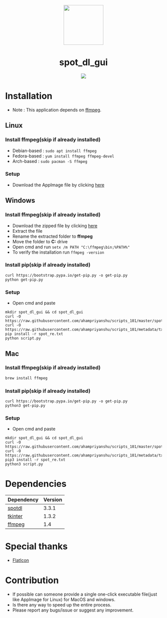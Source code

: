 <p align="center"><img src="https://github.com/ahampriyanshu/scripts_101/raw/metadata/logo/spotify.png" width=128 height=128 ></p>

<h1 align="center">spot_dl_gui</h1>

<p align="center"><img src="https://raw.githubusercontent.com/ahampriyanshu/scripts_101/metadata/snaps/yt_linux.png"></p>

# Installation

* Note : This application depends on [ffmpeg](https://ffmpeg.org).

## Linux

### Install ffmpeg(skip if already installed)

* Debian-based : ``sudo apt install ffmpeg``
* Fedora-based : ``yum install ffmpeg ffmpeg-devel``
* Arch-based : ``sudo pacman -S ffmpeg``

### Setup

* Download the AppImage file by clicking [here](https://github.com/ahampriyanshu/scripts_101/releases/download/v1.1/spot_dl.AppImage)


## Windows

### Install ffmpeg(skip if already installed)

* Download the zipped file by clicking [here](https://www.gyan.dev/ffmpeg/builds/ffmpeg-git-full.7z)
* Extract the file
* Rename the extracted folder to **ffmpeg**
* Move the folder to **C:** drive
* Open cmd and run ``setx /m PATH "C:\ffmpeg\bin;%PATH%"``
* To verify the installation run ``ffmpeg -version``

### Install pip(skip if already installed)
```
curl https://bootstrap.pypa.io/get-pip.py -o get-pip.py
python get-pip.py
```

### Setup

* Open cmd and paste

```
mkdir spot_dl_gui && cd spot_dl_gui
curl -O https://raw.githubusercontent.com/ahampriyanshu/scripts_101/master/spot_dl_gui/script.py
curl -O https://raw.githubusercontent.com/ahampriyanshu/scripts_101/metadata/txt/spot_re.txt
pip install -r spot_re.txt
python script.py
```

## Mac

### Install ffmpeg(skip if already installed)

```bash
brew install ffmpeg
```

### Install pip(skip if already installed)
```
curl https://bootstrap.pypa.io/get-pip.py -o get-pip.py
python3 get-pip.py
```

### Setup

* Open cmd and paste

```
mkdir spot_dl_gui && cd spot_dl_gui
curl -O https://raw.githubusercontent.com/ahampriyanshu/scripts_101/master/spot_dl_gui/script.py
curl -O https://raw.githubusercontent.com/ahampriyanshu/scripts_101/metadata/txt/spot_re.txt
pip3 install -r spot_re.txt
python3 script.py
```

# Dependencies

| Dependency | Version |
| --- | --- | 
| [spotdl](https://pypi.org/project/spotdl/)  | 3.3.1 | 
| [tkinter](https://wiki.python.org/moin/TkInter) | 1.3.2 |
| [ffmpeg](https://ffmpeg.org/)  | 1.4 |


# Special thanks

* [FlatIcon](http://www.flaticon.com)

# Contribution

* If possible can someone provide a single one-click executable file(just like AppImage for Linux) for MacOS and windows.
* Is there any way to speed up the entire process.
* Please report any bugs/issue or suggest any improvement.